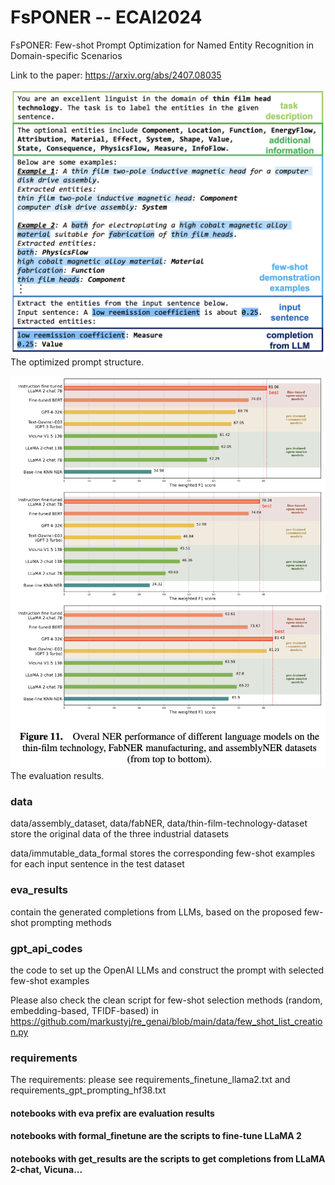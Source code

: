 # FsPONER -- ECAI2024
FsPONER: Few-shot Prompt Optimization for Named Entity Recognition in Domain-specific Scenarios

Link to the paper: https://arxiv.org/abs/2407.08035

![alt text](image.png) The optimized prompt structure.

![alt text](image-1.png) The evaluation results.

### data 
data/assembly_dataset, data/fabNER, data/thin-film-technology-dataset store the original data of the three industrial datasets

data/immutable_data_formal stores the corresponding few-shot examples for each input sentence in the test dataset

### eva_results
contain the generated completions from LLMs, based on the proposed few-shot prompting methods

### gpt_api_codes
the code to set up the OpenAI LLMs and construct the prompt with selected few-shot examples 

Please also check the clean script for few-shot selection methods (random, embedding-based, TFIDF-based) in https://github.com/markustyj/re_genai/blob/main/data/few_shot_list_creation.py

### requirements
The requirements: please see requirements_finetune_llama2.txt and requirements_gpt_prompting_hf38.txt


#### notebooks with eva prefix are evaluation results
#### notebooks with formal_finetune are the scripts to fine-tune LLaMA 2
#### notebooks with get_results are the scripts to get completions from LLaMA 2-chat, Vicuna...
